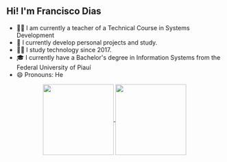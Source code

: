 ## Hi! I'm Francisco Dias

- 👨‍🏫 I am currently a teacher of a Technical Course in Systems Development
- 🔭 I currently develop personal projects and study.
- 👨‍💻 I study technology since 2017.
- 🎓 I currently have a Bachelor's degree in Information Systems from the Federal University of Piauí
- 😄 Pronouns: He


<p align="center">
  <a href="https://github.com/FranciscoDias87/github-readme-stats">
    <img
      align="center"
      height="165"
      src="https://github-readme-stats.vercel.app/api/top-langs/?username=FranciscoDias87&layout=donut&theme=radical"
    />
  </a>
  <a href="https://github.com/FranciscoDias87/github-readme-stats">
    <img
      align="center"
      height="165"
      src="https://github-readme-stats.vercel.app/api?username=FranciscoDias87&show_icons=true&theme=radical&include_all_commits=true&count_private=true"
    />
  </a>
</p>
